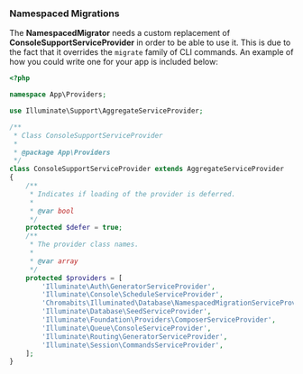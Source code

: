 ### Namespaced Migrations

The **NamespacedMigrator** needs a
custom replacement of **ConsoleSupportServiceProvider** in order to be able to 
use it. This is due to the fact that it overrides the `migrate` family of CLI
commands. An example of how you could write one for your app is included below:

 ```php
 <?php

 namespace App\Providers;

 use Illuminate\Support\AggregateServiceProvider;

 /**
  * Class ConsoleSupportServiceProvider
  *
  * @package App\Providers
  */
 class ConsoleSupportServiceProvider extends AggregateServiceProvider
 {
     /**
      * Indicates if loading of the provider is deferred.
      *
      * @var bool
      */
     protected $defer = true;
     /**
      * The provider class names.
      *
      * @var array
      */
     protected $providers = [
         'Illuminate\Auth\GeneratorServiceProvider',
         'Illuminate\Console\ScheduleServiceProvider',
         'Chromabits\Illuminated\Database\NamespacedMigrationServiceProvider',
         'Illuminate\Database\SeedServiceProvider',
         'Illuminate\Foundation\Providers\ComposerServiceProvider',
         'Illuminate\Queue\ConsoleServiceProvider',
         'Illuminate\Routing\GeneratorServiceProvider',
         'Illuminate\Session\CommandsServiceProvider',
     ];
 }
 ```

